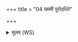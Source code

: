 +++
title = "04 यममी पुरोदधिरे"

+++
<details><summary>मूलम् (WS)</summary>

यममी पुरोदधिरे ब्रह्माणमुपभूतये ।  
इन्द्रस्य ये अधस्पदं तं प्र यच्छामि मृत्यवे  
क्रव्यादेनं शमयतु॥७॥  
यदि प्रेयुर्देवपुरा ब्रह्म वर्माणि चक्रिरे । ।  
तनूपानं परिपाणानि चक्रिरे सर्वं तदरसं कृधि ।८॥  
अत्रैनमिन्द्र वृत्रहन्नुग्रो मर्मणि विध्य ।  
अत्रैवैनमभि तिष्ठ शक्र मेद्यहं तव ।  
अनु त्वेन्द्रा रभामहे स्याम सुमतौ तव ॥९॥
</details>
